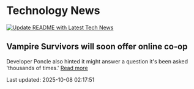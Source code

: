 # Technology News

[![Update README with Latest Tech News](https://github.com/tcdtist/daily-tech-digest/actions/workflows/main.yml/badge.svg)](https://github.com/tcdtist/daily-tech-digest/actions/workflows/main.yml)

## Vampire Survivors will soon offer online co-op
Developer Poncle also hinted it might answer a question it's been asked 'thousands of times.'
[Read more](https://www.engadget.com/gaming/vampire-survivors-will-soon-offer-online-co-op-141430146.html)



Last updated: 2025-10-08 02:17:51